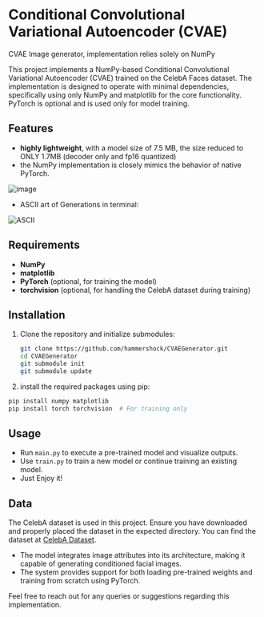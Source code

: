 # Conditional Convolutional Variational Autoencoder (CVAE)

CVAE Image generator, implementation relies solely on NumPy

This project implements a NumPy-based Conditional Convolutional Variational Autoencoder (CVAE) trained on the CelebA Faces dataset. The implementation is designed to operate with minimal dependencies, specifically using only NumPy and matplotlib for the core functionality. PyTorch is optional and is used only for model training.

## Features

- **highly lightweight**, with a model size of 7.5 MB, the size reduced to ONLY 1.7MB (decoder only and fp16 quantized)
- the NumPy implementation is closely mimics the behavior of native PyTorch.

![image](https://github.com/hammershock/CVAEGenerator/assets/109429530/da2e55ca-a146-4728-bc90-8db30e1844b4)

- ASCII art of Generations in terminal:

![ASCII](https://github.com/hammershock/CVAEGenerator/assets/109429530/11889ed8-f888-4e65-846e-d4dd5531683e)


## Requirements

- **NumPy**
- **matplotlib**
- **PyTorch** (optional, for training the model)
- **torchvision** (optional, for handling the CelebA dataset during training)

## Installation

1. Clone the repository and initialize submodules:
   ```bash
   git clone https://github.com/hammershock/CVAEGenerator.git
   cd CVAEGenerator
   git submodule init
   git submodule update
   ```
   
2. install the required packages using pip:

```bash
pip install numpy matplotlib
pip install torch torchvision  # For training only
```

## Usage

- Run `main.py` to execute a pre-trained model and visualize outputs.
- Use `train.py` to train a new model or continue training an existing model.
- Just Enjoy it!

## Data

The CelebA dataset is used in this project. Ensure you have downloaded and properly placed the dataset in the expected directory. You can find the dataset at [CelebA Dataset](https://mmlab.ie.cuhk.edu.hk/projects/CelebA.html).


- The model integrates image attributes into its architecture, making it capable of generating conditioned facial images.
- The system provides support for both loading pre-trained weights and training from scratch using PyTorch.

  
Feel free to reach out for any queries or suggestions regarding this implementation.

